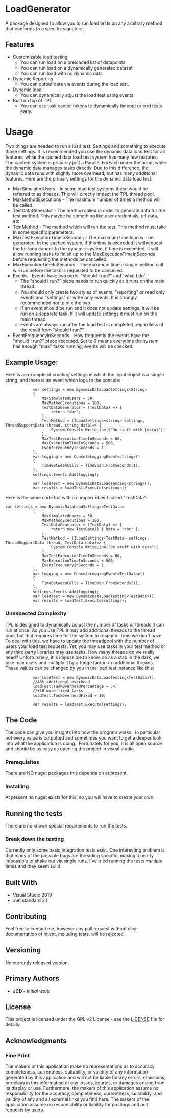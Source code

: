 # LoadGenerator

A package designed to allow you to run load tests on any arbitrary method that conforms to a specific signature.  

## Features

* Customizable load testing
  - You can run load on a preloaded list of datapoints
  - You can run load on a dynamically generated dataset
  - You can run load with no dynamic data
* Dynamic Reporting
  - You can output data via events during the load test.
* Dynamic load
  - You can dynamically adjust the load test using events.
* Built on top of TPL
  - You can use task cancel tokens to dynamically timeout or end tests early.
 
# Usage

Two things are needed to run a load test.  Settings and something to execute those settings.  It is recommended you use the dynamic data load test for all features, while the cached data load test system has many few features.  The cached system is primarily just a Parallel.ForEach under the hood, while the dynamic data manages tasks directly.  Due to this difference, the dynamic data runs with slightly more overhead, but has many additional features.  Here are the primary settings for the dynamic data load test:

* MaxSimulatedUsers  - In some load test systems these would be referred to as threads.  This will directly impact the TPL thread pool.
* MaxMethodExecutions  - The maximum number of times a method will be called.
* TestDataGenerator  - The method called in order to generate data for the test method.  This maybe be something like user credentials, url data, etc.
* TestMethod  - The method which will run the test.  This method must take in some specific parameters.
* MaxTestExecutionTimeInSeconds  - The maximum time load will be generated.  In the cached system, if this time is exceeded it will request the for loop cancel.  In the dynamic system, if time is exceeded, it will allow running tasks to finish up to the MaxExecutionTimeInSeconds before requesting the methods be cancelled.
* MaxExecutionTimeInSeconds  - The maximum time a single method call will run before the task is requested to be cancelled.
* Events  - Events have two parts, "should I run?" and "what I do".  
  - The "should I run?" piece needs to run quickly as it runs on the main thread.
  - You should only create two styles of events, "reporting" or read only events and "settings" or write only events.  It is strongly recommended not to mix the two.
  - If an event should be run and it does not update settings, it will be run on a separate task.  If it will update settings it must run on the main thread.
  - Events are always run after the load test is completed, regardless of the result from "should I run?"
* EventFrequencyInSeconds  - How frequently the events have the "should I run?" piece executed.  Set to 0 means everytime the system has enough "max" tasks running, events will be checked.


## Example Usage:

Here is an example of creating settings in which the input object is a simple string, and there is an event which logs to the console:


```
            var settings = new DynamicDataLoadSettings<String>
            {
                MaxSimulatedUsers = 50,
                MaxMethodExecutions = 100,
                TestDataGenerator = (TestData) => {
                    return "abc"; 
                },
                TestMethod = (ILoadSettings<string> settings, ThreadSupportData thread, string data)=> { 
                    System.Console.WriteLine($"Do stuff with {data}"); 
                },
                MaxTestExecutionTimeInSeconds = 60,
                MaxExecutionTimeInSeconds = 500,
                EventFrequencyInSeconds = 1
            };
            var logging = new ConsoleLoggingEvent<string>()
            {
                TimeBetweenCalls = TimeSpan.FromSeconds(1),
            };
            settings.Events.Add(logging);

            var loadTest = new DynamicDataLoadTesting<string>();
            var results = loadTest.Execute(settings);
```

Here is the same code but with a complex object called "TestData":

```
var settings = new DynamicDataLoadSettings<TestData>
            {
                MaxSimulatedUsers = 50,
                MaxMethodExecutions = 100,
                TestDataGenerator = (TestData) => {
                    return new TestData() { Data = "abc" }; 
                },
                TestMethod = (ILoadSettings<TestData> settings, ThreadSupportData thread, TestData data)=> { 
                    System.Console.WriteLine("Do stuff with data"); 
                },
                MaxTestExecutionTimeInSeconds = 60,
                MaxExecutionTimeInSeconds = 500,
                EventFrequencyInSeconds = 1
            };
            var logging = new ConsoleLoggingEvent<TestData>()
            {
                TimeBetweenCalls = TimeSpan.FromSeconds(1),
            };
            settings.Events.Add(logging);
            var loadTest = new DynamicDataLoadTesting<TestData>();
            var results = loadTest.Execute(settings);
```

### Unexpected Complexity
TPL is designed to dynamically adjust the number of tasks or threads it can run at once.  As you use TPL it may add additional threads to the thread pool, but that requires time for the system to respond.  Time we don't have.  To deal with this, we have to update the threadpool with the number of users your load test requests.  Yet, you may use tasks in your test method or any third party libraries may use tasks.  How many threads do we really need?  Unfortunately, it is impossible to know, so as a stab in the dark, we take max users and multiply it by a fudge factor + n additional threads.  These values can be changed by you in the load test instance like this:
```
            var loadTest = new DynamicDataLoadTesting<TestData>();
            //40% additional overhead
            loadTest.TaskOverheadPercentage = .4;
            //+10 more fixed tasks
            loadTest.TaskOverheadFixed = 10;
            ...
            var results = loadTest.Execute(settings);
```


## The Code

The code can give you insights into how the program works.  In particular not every value is outputted and sometimes you want to get a deeper look into what the application is doing.  Fortunately for you, it is all open source and should be as easy as opening the project in visual studio.

### Prerequisites

There are NO nuget packages this depends on at present.


### Installing

At present no nuget exists for this, so you will have to create your own.


## Running the tests

There are no known special requirements to run the tests.

### Break down the testing

Currently only some basic integration tests exist.  One interesting problem is that many of the possible bugs are threading specific, making it nearly impossible to shake out via single runs.  I've tried running the tests multiple times and they seem solid.


## Built With

* Visual Studio 2019
* .net standard 2.1

## Contributing

Feel free to contact me, however any pull request without clear documentation of intent, including tests, will be rejected.

## Versioning

No currently released version.


## Primary Authors

* **JCD**  - *Initial work*


## License

This project is licensed under the GPL v2 License  - see the [LICENSE](LICENSE) file for details

## Acknowledgments




### Fine Print
The makers of this application make no representations as to accuracy, completeness, currentness, suitability, or validity of any information generated by this application and will not be liable for any errors, omissions, or delays in this information or any losses, injuries, or damages arising from its display or use. Furthermore, the makers of this application assume no responsibility for the accuracy, completeness, currentness, suitability, and validity of any and all external links you find here. The makers of the application assume no responsibility or liability for postings and pull requests by users.
